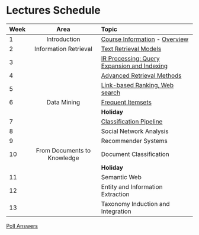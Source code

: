 # Lectures Schedule

| Week | Area                        | Topic                                            |
|:-----|:---------------------------:|:-------------------------------------------------|
| 1    | Introduction                | [Course Information][1] - [Overview][2]          |
| 2    | Information Retrieval       | [Text Retrieval Models][3]                       |
| 3    |                             | [IR Processing: Query Expansion and Indexing][4] |
| 4    |                             | [Advanced Retrieval Methods][5]                  |
| 5    |                             | [Link-based Ranking, Web search][6]              |
| 6    | Data Mining                 | [Frequent Itemsets][7]                           |
|      |                             | **Holiday**                                      |
| 7    |                             | [Classification Pipeline][8]                     |
| 8    |                             | Social Network Analysis                          |
| 9    |                             | Recommender Systems                              |
| 10   | From Documents to Knowledge | Document Classification                          |
|      |                             | **Holiday**                                      |
| 11   |                             | Semantic Web                                     |
| 12   |                             | Entity and Information Extraction                |
| 13   |                             | Taxonomy Induction and Integration               |

[Poll Answers](poll%20answers)

[1]:week%201%20-%20Course%20Information%202018.pdf
[2]:week%201%20-%20Overview%20DIS.pdf
[3]:week%202%20-%20Information%20Retrieval%20Basics.pdf
[4]:week%203%20-%20IR%20Implementation.pdf
[5]:week%204%20-%20Advanced%20Retrieval%20Models.pdf
[6]:week%205%20-%20Link%20Analysis.pdf
[7]:week%206%20-%20Frequent%20Itemsets.pdf
[8]:week%207%20-%20Clustering.pdf
